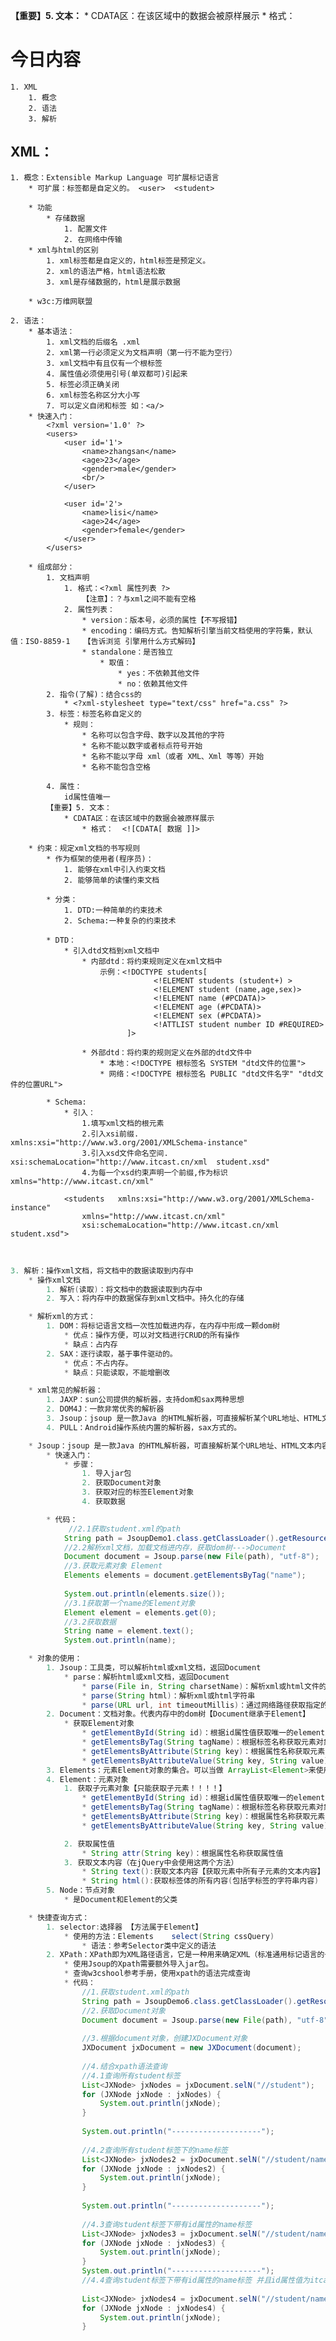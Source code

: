 **【重要】5. 文本：**
		* CDATA区：在该区域中的数据会被原样展示
			* 格式：  <![CDATA[ 数据 ]]>

# 今日内容

	1. XML
		1. 概念
		2. 语法
		3. 解析

## XML：
	1. 概念：Extensible Markup Language 可扩展标记语言
		* 可扩展：标签都是自定义的。 <user>  <student>
	
		* 功能
			* 存储数据
				1. 配置文件
				2. 在网络中传输
		* xml与html的区别
			1. xml标签都是自定义的，html标签是预定义。
			2. xml的语法严格，html语法松散
			3. xml是存储数据的，html是展示数据
	
		* w3c:万维网联盟
	
	2. 语法：
		* 基本语法：
			1. xml文档的后缀名 .xml
			2. xml第一行必须定义为文档声明（第一行不能为空行）
			3. xml文档中有且仅有一个根标签
			4. 属性值必须使用引号(单双都可)引起来
			5. 标签必须正确关闭
			6. xml标签名称区分大小写
			7. 可以定义自闭和标签 如：<a/>
		* 快速入门：
			<?xml version='1.0' ?>
			<users>
				<user id='1'>
					<name>zhangsan</name>
					<age>23</age>
					<gender>male</gender>
					<br/>
				</user>
				
				<user id='2'>
					<name>lisi</name>
					<age>24</age>
					<gender>female</gender>
				</user>
			</users>
			
		* 组成部分：
			1. 文档声明
				1. 格式：<?xml 属性列表 ?>
					【注意】：？与xml之间不能有空格
				2. 属性列表：
					* version：版本号，必须的属性【不写报错】
					* encoding：编码方式。告知解析引擎当前文档使用的字符集，默认值：ISO-8859-1   【告诉浏览 引擎用什么方式解码】
					* standalone：是否独立
						* 取值：
							* yes：不依赖其他文件
							* no：依赖其他文件
			2. 指令(了解)：结合css的
				* <?xml-stylesheet type="text/css" href="a.css" ?>
			3. 标签：标签名称自定义的
				* 规则：
					* 名称可以包含字母、数字以及其他的字符 
					* 名称不能以数字或者标点符号开始 
					* 名称不能以字母 xml（或者 XML、Xml 等等）开始 
					* 名称不能包含空格 
	
			4. 属性：
				id属性值唯一
			【重要】5. 文本：
				* CDATA区：在该区域中的数据会被原样展示
					* 格式：  <![CDATA[ 数据 ]]>
	
		* 约束：规定xml文档的书写规则
			* 作为框架的使用者(程序员)：
				1. 能够在xml中引入约束文档
				2. 能够简单的读懂约束文档
			
			* 分类：
				1. DTD:一种简单的约束技术
				2. Schema:一种复杂的约束技术
	
			* DTD：
				* 引入dtd文档到xml文档中
					* 内部dtd：将约束规则定义在xml文档中
						示例：<!DOCTYPE students[
	                                <!ELEMENT students (student+) >
	                                <!ELEMENT student (name,age,sex)>
	                                <!ELEMENT name (#PCDATA)>
	                                <!ELEMENT age (#PCDATA)>
	                                <!ELEMENT sex (#PCDATA)>
	                                <!ATTLIST student number ID #REQUIRED>
	                          ]>
	                          
					* 外部dtd：将约束的规则定义在外部的dtd文件中
						* 本地：<!DOCTYPE 根标签名 SYSTEM "dtd文件的位置">
						* 网络：<!DOCTYPE 根标签名 PUBLIC "dtd文件名字" "dtd文件的位置URL">
	
			* Schema:
				* 引入：
					1.填写xml文档的根元素
					2.引入xsi前缀.  xmlns:xsi="http://www.w3.org/2001/XMLSchema-instance"
					3.引入xsd文件命名空间.  xsi:schemaLocation="http://www.itcast.cn/xml  student.xsd"
					4.为每一个xsd约束声明一个前缀,作为标识  xmlns="http://www.itcast.cn/xml" 
	
				<students   xmlns:xsi="http://www.w3.org/2001/XMLSchema-instance"
					xmlns="http://www.itcast.cn/xml"
					xsi:schemaLocation="http://www.itcast.cn/xml  student.xsd">

​	

```java
3. 解析：操作xml文档，将文档中的数据读取到内存中
	* 操作xml文档
		1. 解析(读取)：将文档中的数据读取到内存中
		2. 写入：将内存中的数据保存到xml文档中。持久化的存储

	* 解析xml的方式：
		1. DOM：将标记语言文档一次性加载进内存，在内存中形成一颗dom树
			* 优点：操作方便，可以对文档进行CRUD的所有操作
			* 缺点：占内存
		2. SAX：逐行读取，基于事件驱动的。
			* 优点：不占内存。
			* 缺点：只能读取，不能增删改

	* xml常见的解析器：
		1. JAXP：sun公司提供的解析器，支持dom和sax两种思想
		2. DOM4J：一款非常优秀的解析器
		3. Jsoup：jsoup 是一款Java 的HTML解析器，可直接解析某个URL地址、HTML文本内容。它提供了一套非常省力的API，可通过DOM，CSS以及类似于jQuery的操作方法来取出和操作数据。
		4. PULL：Android操作系统内置的解析器，sax方式的。

	* Jsoup：jsoup 是一款Java 的HTML解析器，可直接解析某个URL地址、HTML文本内容。它提供了一套非常省力的API，可通过DOM，CSS以及类似于jQuery的操作方法来取出和操作数据。
		* 快速入门：
			* 步骤：
				1. 导入jar包
				2. 获取Document对象
				3. 获取对应的标签Element对象
				4. 获取数据

		* 代码：
			 //2.1获取student.xml的path
	        String path = JsoupDemo1.class.getClassLoader().getResource("student.xml").getPath();
	        //2.2解析xml文档，加载文档进内存，获取dom树--->Document
	        Document document = Jsoup.parse(new File(path), "utf-8");
	        //3.获取元素对象 Element
	        Elements elements = document.getElementsByTag("name");
	
	        System.out.println(elements.size());
	        //3.1获取第一个name的Element对象
	        Element element = elements.get(0);
	        //3.2获取数据
	        String name = element.text();
	        System.out.println(name);

	* 对象的使用：
		1. Jsoup：工具类，可以解析html或xml文档，返回Document
			* parse：解析html或xml文档，返回Document
				* parse(File in, String charsetName)：解析xml或html文件的。
				* parse(String html)：解析xml或html字符串
				* parse(URL url, int timeoutMillis)：通过网络路径获取指定的html或xml的文档对象
		2. Document：文档对象。代表内存中的dom树【Document继承于Element】
			* 获取Element对象
				* getElementById(String id)：根据id属性值获取唯一的element对象
				* getElementsByTag(String tagName)：根据标签名称获取元素对象集合
				* getElementsByAttribute(String key)：根据属性名称获取元素对象集合
				* getElementsByAttributeValue(String key, String value)：根据对应的属性名和属性值获取元素对象集合
		3. Elements：元素Element对象的集合。可以当做 ArrayList<Element>来使用
		4. Element：元素对象
			1. 获取子元素对象【只能获取子元素！！！！】
				* getElementById(String id)：根据id属性值获取唯一的element【对象】
				* getElementsByTag(String tagName)：根据标签名称获取元素对象【集合】
				* getElementsByAttribute(String key)：根据属性名称获取元素对象【集合】
				* getElementsByAttributeValue(String key, String value)：根据对应的属性名和属性值获取元素对象【集合】

			2. 获取属性值
				* String attr(String key)：根据属性名称获取属性值
			3. 获取文本内容（在jQuery中会使用这两个方法）
				* String text():获取文本内容【获取元素中所有子元素的文本内容】
				* String html():获取标签体的所有内容(包括字标签的字符串内容)
		5. Node：节点对象
			* 是Document和Element的父类

	* 快捷查询方式：
		1. selector:选择器 【方法属于Element】
			* 使用的方法：Elements	select(String cssQuery)
				* 语法：参考Selector类中定义的语法
		2. XPath：XPath即为XML路径语言，它是一种用来确定XML（标准通用标记语言的子集）文档中某部分位置的语言
			* 使用Jsoup的Xpath需要额外导入jar包。
			* 查询w3cshool参考手册，使用xpath的语法完成查询
			* 代码：
				//1.获取student.xml的path
		        String path = JsoupDemo6.class.getClassLoader().getResource("student.xml").getPath();
		        //2.获取Document对象
		        Document document = Jsoup.parse(new File(path), "utf-8");
		
		        //3.根据document对象，创建JXDocument对象
		        JXDocument jxDocument = new JXDocument(document);
		
		        //4.结合xpath语法查询
		        //4.1查询所有student标签
		        List<JXNode> jxNodes = jxDocument.selN("//student");
		        for (JXNode jxNode : jxNodes) {
		            System.out.println(jxNode);
		        }
		
		        System.out.println("--------------------");
		
		        //4.2查询所有student标签下的name标签
		        List<JXNode> jxNodes2 = jxDocument.selN("//student/name");
		        for (JXNode jxNode : jxNodes2) {
		            System.out.println(jxNode);
		        }
		
		        System.out.println("--------------------");
		
		        //4.3查询student标签下带有id属性的name标签
		        List<JXNode> jxNodes3 = jxDocument.selN("//student/name[@id]");
		        for (JXNode jxNode : jxNodes3) {
		            System.out.println(jxNode);
		        }
		        System.out.println("--------------------");
		        //4.4查询student标签下带有id属性的name标签 并且id属性值为itcast
		
		        List<JXNode> jxNodes4 = jxDocument.selN("//student/name[@id='itcast']");
		        for (JXNode jxNode : jxNodes4) {
		            System.out.println(jxNode);
		        }
```